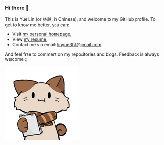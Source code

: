 ### Hi there 👋

This is Yue Lin (or 林越, in Chinese), and welcome to my GitHub profile. To get to know me better, you can:

- Visit [my personal homepage](https://yuelin301.github.io/),
- View [my resume](https://yuelin301.github.io/about/),
- Contact me via email: [linyue3h1@gmail.com](linyue3h1@gmail.com).

And feel free to comment on my repositories and blogs. Feedback is always welcome :)

<img src="./imgs/cat2.png" style="zoom:40%;" />
